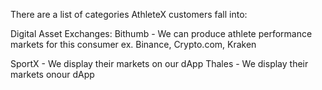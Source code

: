 There are a list of categories AthleteX customers fall into:

Digital Asset Exchanges: 
Bithumb - We can produce athlete performance markets for this consumer
ex. Binance, Crypto.com, Kraken

SportX - We display their markets on our dApp
Thales - We display their markets onour dApp